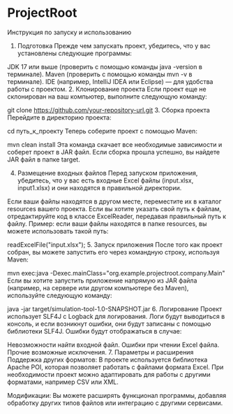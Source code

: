 # ProjectRoot

Инструкция по запуску и использованию
1. Подготовка
Прежде чем запускать проект, убедитесь, что у вас установлены следующие программы:

JDK 17 или выше (проверить с помощью команды java -version в терминале).
Maven (проверить с помощью команды mvn -v в терминале).
IDE (например, IntelliJ IDEA или Eclipse) — для удобства работы с проектом.
2. Клонирование проекта
Если проект еще не склонирован на ваш компьютер, выполните следующую команду:



git clone https://github.com/your-repository-url.git
3. Сборка проекта
Перейдите в директорию проекта:



cd путь_к_проекту
Теперь соберите проект с помощью Maven:



mvn clean install
Эта команда скачает все необходимые зависимости и соберет проект в JAR файл. Если сборка прошла успешно, вы найдете JAR файл в папке target.

4. Размещение входных файлов
Перед запуском приложения, убедитесь, что у вас есть входные Excel файлы (input.xlsx, input1.xlsx) и они находятся в правильной директории.

Если ваши файлы находятся в другом месте, переместите их в каталог resources вашего проекта.
Если вы хотите указать свой путь к файлам, отредактируйте код в классе ExcelReader, передавая правильный путь к файлу.
Пример: если ваши файлы находятся в папке resources, вы можете использовать такой путь:



readExcelFile("input.xlsx");
5. Запуск приложения
После того как проект собран, вы можете запустить его через командную строку, используя Maven:



mvn exec:java -Dexec.mainClass="org.example.projectroot.company.Main"
Если вы хотите запустить приложение напрямую из JAR файла (например, на сервере или другом компьютере без Maven), используйте следующую команду:



java -jar target/simulation-tool-1.0-SNAPSHOT.jar
6. Логирование
Проект использует SLF4J с Logback для логирования. Логи будут выводиться в консоль, и если возникнут ошибки, они будут записаны с помощью библиотеки SLF4J. Ошибки будут отображаться в случае:

Невозможности найти входной файл.
Ошибки при чтении Excel файла.
Прочие возможные исключения.
7. Параметры и расширения
Поддержка других форматов: В проекте используется библиотека Apache POI, которая позволяет работать с файлами формата Excel. При необходимости проект можно адаптировать для работы с другими форматами, например CSV или XML.

Модификации: Вы можете расширять функционал программы, добавляя обработку других типов файлов или интеграцию с другими сервисами.

